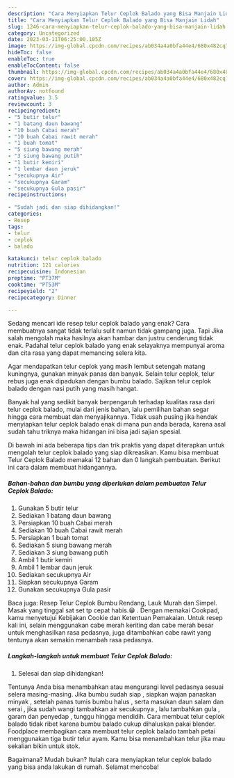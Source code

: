 ```yaml
---
description: "Cara Menyiapkan Telur Ceplok Balado yang Bisa Manjain Lidah"
title: "Cara Menyiapkan Telur Ceplok Balado yang Bisa Manjain Lidah"
slug: 1246-cara-menyiapkan-telur-ceplok-balado-yang-bisa-manjain-lidah
category: Uncategorized
date: 2023-03-11T06:25:00.105Z
image: https://img-global.cpcdn.com/recipes/ab034a4a0bfa44e4/680x482cq70/telur-ceplok-balado-foto-resep-utama.jpg
hideToc: false
enableToc: true
enableTocContent: false
thumbnail: https://img-global.cpcdn.com/recipes/ab034a4a0bfa44e4/680x482cq70/telur-ceplok-balado-foto-resep-utama.jpg
cover: https://img-global.cpcdn.com/recipes/ab034a4a0bfa44e4/680x482cq70/telur-ceplok-balado-foto-resep-utama.jpg
author: Admin
authorAv: notfound
ratingvalue: 3.5
reviewcount: 3
recipeingredient:
- "5 butir telur"
- "1 batang daun bawang"
- "10 buah Cabai merah"
- "10 buah Cabai rawit merah"
- "1 buah tomat"
- "5 siung bawang merah"
- "3 siung bawang putih"
- "1 butir kemiri"
- "1 lembar daun jeruk"
- "secukupnya Air"
- "secukupnya Garam"
- "secukupnya Gula pasir"
recipeinstructions:

- "Sudah jadi dan siap dihidangkan!"
categories:
- Resep
tags:
- telur
- ceplok
- balado

katakunci: telur ceplok balado 
nutrition: 121 calories
recipecuisine: Indonesian
preptime: "PT37M"
cooktime: "PT53M"
recipeyield: "2"
recipecategory: Dinner

---
```



Sedang mencari ide resep telur ceplok balado yang enak? Cara membuatnya sangat tidak terlalu sulit namun tidak gampang juga. Tapi Jika salah mengolah maka hasilnya akan hambar dan justru cenderung tidak enak. Padahal telur ceplok balado yang enak selayaknya mempunyai aroma dan cita rasa yang dapat memancing selera kita.


Agar mendapatkan telur ceplok yang masih lembut setengah matang kuningnya, gunakan minyak panas dan banyak. Selain telur ceplok, telur rebus juga enak dipadukan dengan bumbu balado. Sajikan telur ceplok balado dengan nasi putih yang masih hangat.

Banyak hal yang sedikit banyak berpengaruh terhadap kualitas rasa dari telur ceplok balado, mulai dari jenis bahan, lalu pemilihan bahan segar hingga cara membuat dan menyajikannya. Tidak usah pusing jika hendak menyiapkan telur ceplok balado enak di mana pun anda berada, karena asal sudah tahu triknya maka hidangan ini bisa jadi sajian spesial.


Di bawah ini ada beberapa tips dan trik praktis yang dapat diterapkan untuk mengolah telur ceplok balado yang siap dikreasikan. Kamu bisa membuat Telur Ceplok Balado memakai 12 bahan dan 0 langkah pembuatan. Berikut ini cara dalam membuat hidangannya.

<!--inarticleads1-->

##### Bahan-bahan dan bumbu yang diperlukan dalam pembuatan Telur Ceplok Balado:

1. Gunakan 5 butir telur
1. Sediakan 1 batang daun bawang
1. Persiapkan 10 buah Cabai merah
1. Sediakan 10 buah Cabai rawit merah
1. Persiapkan 1 buah tomat
1. Sediakan 5 siung bawang merah
1. Sediakan 3 siung bawang putih
1. Ambil 1 butir kemiri
1. Ambil 1 lembar daun jeruk
1. Sediakan secukupnya Air
1. Siapkan secukupnya Garam
1. Gunakan secukupnya Gula pasir


Baca juga: Resep Telur Ceplok Bumbu Rendang, Lauk Murah dan Simpel. Masak yang tinggal sat set tp cepat habis.😁 . Dengan memakai Cookpad, kamu menyetujui Kebijakan Cookie dan Ketentuan Pemakaian. Untuk resep kali ini, selain menggunakan cabe merah keriting dan cabe merah besar untuk menghasilkan rasa pedasnya, juga ditambahkan cabe rawit yang tentunya akan semakin menambah rasa pedasnya. 

<!--inarticleads2-->

##### Langkah-langkah untuk membuat Telur Ceplok Balado:


1. Selesai dan siap dihidangkan!

Tentunya Anda bisa menambahkan atau mengurangi level pedasnya sesuai selera masing-masing. Jika bumbu sudah siap , siapkan wajan panaskan minyak , setelah panas tumis bumbu halus , serta masukan daun salam dan serai , jika sudah wangi tambahkan air secukupnya , lalu tambahkan gula , garam dan penyedap , tunggu hingga mendidih. Cara membuat telur ceplok balado tidak ribet karena bumbu balado cukup dihaluskan pakai blender. Foodplace membagikan cara membuat telur ceplok balado tambah petai menggunakan tiga butir telur ayam. Kamu bisa menambahkan telur jika mau sekalian bikin untuk stok. 

Bagaimana? Mudah bukan? Itulah cara menyiapkan telur ceplok balado yang bisa anda lakukan di rumah. Selamat mencoba!
